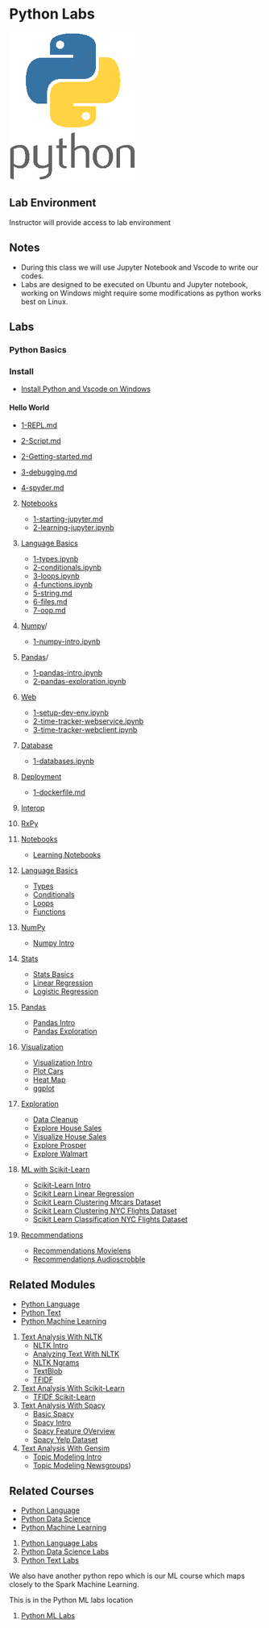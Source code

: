 <link rel='stylesheet' href='assets/css/main.css'/>

# Python Labs

![](assets/images/Python-Symbol.png)

## Lab Environment

Instructor will provide access to lab environment

## Notes

* During this class we will use Jupyter Notebook and Vscode to write our codes.
* Labs are designed to be executed on Ubuntu and Jupyter notebook, working on Windows might require some modifications as python works best on Linux. 


## Labs

### Python Basics

### Install

* [Install Python and Vscode on Windows](setup/vscode-python-windows-install.md)

#### Hello World

* [1-REPL.md](helloworld/REPL.md)
* [2-Script.md](helloworld/1.2-Script.md)


* [2-Getting-started.md](.ide/1.2-vscode-gettingstarted.md)
* [3-debugging.md](setup/1.3-vscode-debugging.md)
* [4-spyder.md](setup/1.4-spyder.md)

2. [Notebooks](notebooks/)

    * [1-starting-jupyter.md](notebooks/2.1-starting-jupyter.md)
    * [2-learning-jupyter.ipynb](notebooks/2.2-learning-jupyter.md)
3. [Language Basics](languagebasics/)

    * [1-types.ipynb](languagebasics/1-types.ipynb)
    * [2-conditionals.ipynb](languagebasics/2-conditionals.ipynb)
    * [3-loops.ipynb](languagebasics/3-loops.ipynb)
    * [4-functions.ipynb](languagebasics/4-functions.ipynb)
    * [5-string.md](languagebasics/3.5-string.md)
    * [6-files.md](languagebasics/3.6-files.md)
    * [7-oop.md](languagebasics/7-oop.md)
4. [Numpy](numpy)/

    * [1-numpy-intro.ipynb](numpy/1-numpy-intro.ipynb)
5. [Pandas](pandas)/

    * [1-pandas-intro.ipynb](numpy/1-pandas-intro.ipynb)
    * [2-pandas-exploration.ipynb](numpy/2-pandas-exploration.ipynb)
6. [Web](web/)

    * [1-setup-dev-env.ipynb](web/6.1-setup-dev-env.ipynb)
    * [2-time-tracker-webservice.ipynb](web/6.2-time-tracker-webservice.ipynb)
    * [3-time-tracker-webclient.ipynb](web/6.3-time-tracker-webclient.ipynb)
7. [Database](database/)

    * [1-databases.ipynb](database/7.1-databases.ipynb)
8. [Deployment](deployment/)

    * [1-dockerfile.md](deployment/8.1-dockerfile.md)
9. [Interop](interop/)
10. [RxPy](rxpy/)
11. [Notebooks](notebooks/)

    * [Learning Notebooks](notebooks/2.2-learning-jupyter.ipynb)
12. [Language Basics](languagebasics/)

    * [Types](languagebasics/3.1-types.ipynb)
    * [Conditionals](languagebasics/3.2-conditionals.ipynb)
    * [Loops](languagebasics/3.3-loops.ipynb)
    * [Functions](languagebasics/3.4-functions.ipynb)
13. [NumPy](numpy/)

    * [Numpy Intro](numpy/1-numpy-intro.ipynb)
14. [Stats](stats/)

    * [Stats Basics](stats/1-stats-basics.ipynb)
    * [Linear Regression](stats/2-lr.ipynb)
    * [Logistic Regression](stats/3-logit.ipynb)
15. [Pandas](pandas/)

    * [Pandas Intro](pandas/1-pandas-intro.ipynb)
    * [Pandas Exploration](pandas/2-pandas-exploration.ipynb)
16. [Visualization](visualization/)

    * [Visualization Intro](visualization/1-viz-intro.ipynb)
    * [Plot Cars](visualization/2-plot-cars.ipynb)
    * [Heat Map](visualization/3-heatmap.ipynb)
    * [ggplot](visualization/4-ggplot.ipynb)
17. [Exploration](exploration/)

    * [Data Cleanup](exploration/1-data-cleanup.ipynb)
    * [Explore House Sales](exploration/2-explore-house-sales.ipynb)
    * [Visualize House Sales](exploration/3-visualize-house-sales.ipynb)
    * [Explore Prosper](exploration/4-explore-prosper.ipynb)
    * [Explore Walmart](exploration/5-explore-walmart.ipynb)
18. [ML with Scikit-Learn](sklearn/)

    * [Scikit-Learn Intro](sklearn/1-sklearn-intro.ipynb)
    * [Scikit Learn Linear Regression](sklearn/2-sklearn-lr.ipynb)
    * [Scikit Learn Clustering Mtcars Dataset](sklearn/3-sklearn-cluster-mtcars.ipynb)
    * [Scikit Learn Clustering NYC Flights Dataset](sklearn/4-sklearn-cluster-nycflights.ipynb)
    * [Scikit Learn Classification NYC Flights Dataset](sklearn/5-sklearn-classify-nycflights.ipynb)
19. [Recommendations](recs/)

    * [Recommendations Movielens](recs/6-recs-movielens.ipynb)
    * [Recommendations Audioscrobble](recs/7-recs-audios.ipynb)

## Related Modules

* [Python Language](./Python-Language.md)
* [Python Text](./Python-Text.md)
* [Python Machine Learning](http://www.github.com/elephantscale/ml-labs-python/README.md)

1. [Text Analysis With NLTK](./text-nltk/)
    * [NLTK Intro](text-nltk/1-nltk-intro.ipynb)
    * [Analyzing Text With NLTK](text-nltk/2-analyzing-text-with-nltk.ipynb)
    * [NLTK Ngrams](text-nltk/3-ngrams.ipynb)
    * [TextBlob](text-nltk/4-textblob.ipynb)
    * [TFIDF](text-nltk/5-tf-idf-intro.ipynb)
2. [Text Analysis With Scikit-Learn](./text-sklearn)
    * [TFIDF Scikit-Learn](text-sklearn/6-tf-idf-with-scikit-learn.ipynb)
3. [Text Analysis With Spacy](./text-sklearn)
    * [Basic Spacy](text-spacy/Basic_Spacy.ipynb)
    * [Spacy Intro](text-spacy/1-spacy-intro.ipynb)
    * [Spacy Feature OVerview](text-spacy/spacy-feature-overview.ipynb)
    * [Spacy Yelp Dataset](text-spacy/spacy-yelp.ipynb)
4. [Text Analysis With Gensim](./text-gensim)
    * [Topic Modeling Intro](text-gensim/7-gensim-intro.ipynb)
    * [Topic Modeling Newsgroups](text-gensim/8-gensim-newsgroups.ipynb))

## Related Courses

* [Python Language](./Python-Language.md)
* [Python Data Science](./Python-Data-Science.md)
* [Python Machine Learning](http://www.github.com/elephantscale/ml-labs-python/README.md)

1. [Python Language Labs](./Python-Language.md)
2. [Python Data Science Labs](./Python-Data-Science.md)
3. [Python Text Labs](./Python-Text.md)

We also have another python repo which is our ML course which maps closely to the Spark Machine Learning.

This is in the Python ML labs location

1. [Python ML Labs](https://github.com/elephantscale/ml-labs-python/blob/master/README.md)
